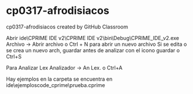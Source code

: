 # cp0317-afrodisiacos
cp0317-afrodisiacos created by GitHub Classroom

Abrir ide\CPRIME IDE v2\CPRIME IDE v2\bin\Debug\CPRIME_IDE_v2.exe 
Archivo -> Abrir archivo o Ctrl + N para abrir un nuevo archivo
Si se edita o se crea un nuevo arch, guardar antes de analizar con el icono guardar o Ctrl+S

Para Analizar Lex 
Analizador -> An Lex. o Ctrl+A

Hay ejemplos en la carpeta se encuentra en ide\ejemploscode_cprime\prueba.cprime
